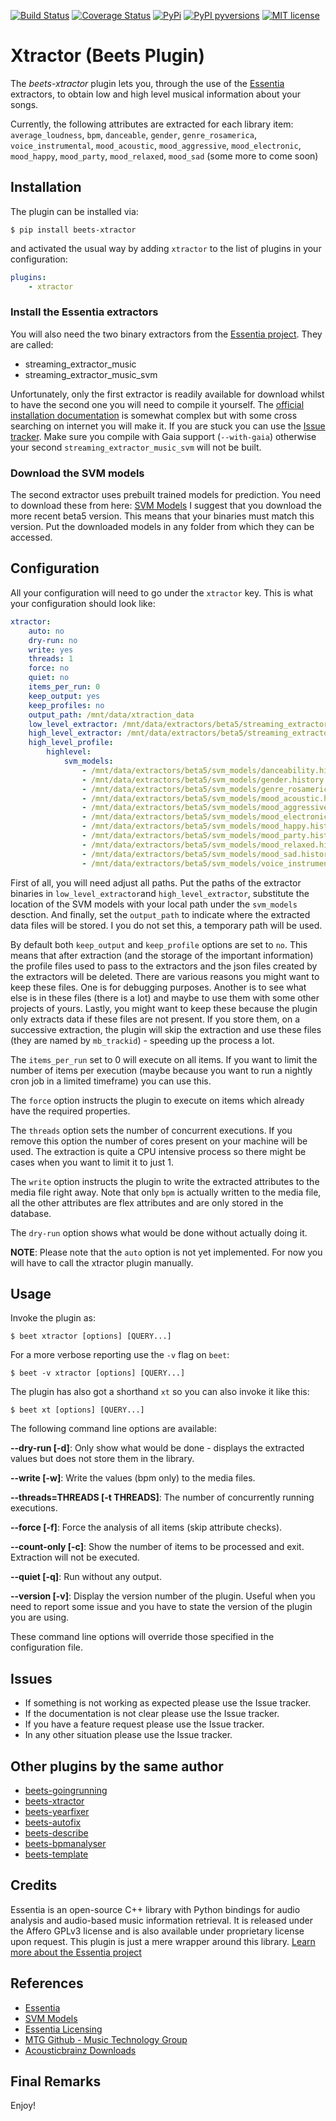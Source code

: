 [![Build Status](https://travis-ci.org/adamjakab/BeetsPluginXtractor.svg?branch=devel)](https://travis-ci.org/adamjakab/BeetsPluginXtractor)
[![Coverage Status](https://coveralls.io/repos/github/adamjakab/BeetsPluginXtractor/badge.svg?branch=devel)](https://coveralls.io/github/adamjakab/BeetsPluginXtractor?branch=devel)
[![PyPi](https://img.shields.io/pypi/v/beets-xtractor.svg)](https://pypi.org/project/beets-xtractor/)
[![PyPI pyversions](https://img.shields.io/pypi/pyversions/beets-xtractor.svg)](https://pypi.org/project/beets-xtractor/)
[![MIT license](https://img.shields.io/badge/License-MIT-blue.svg)](LICENSE.txt)

# Xtractor (Beets Plugin)

The *beets-xtractor* plugin lets you, through the use of the [Essentia](https://essentia.upf.edu/index.html) extractors, to obtain low and high level musical information about your songs.

Currently, the following attributes are extracted for each library item: `average_loudness`, `bpm`, `danceable`, `gender`, `genre_rosamerica`, `voice_instrumental`, `mood_acoustic`, `mood_aggressive`, `mood_electronic`, `mood_happy`, `mood_party`, `mood_relaxed`, `mood_sad` (some more to come soon)


## Installation
The plugin can be installed via:

```shell script
$ pip install beets-xtractor
```
and activated the usual way by adding `xtractor` to the list of plugins in your configuration:

```yaml
plugins:
    - xtractor
```

### Install the Essentia extractors
You will also need the two binary extractors from the [Essentia project](#credits). They are called:

- streaming_extractor_music
- streaming_extractor_music_svm

Unfortunately, only the first extractor is readily available for download whilst to have the second one you will need to compile it yourself. The [official installation documentation](https://essentia.upf.edu/installing.html) is somewhat complex but with some cross searching on internet you will make it. If you are stuck you can use the [Issue tracker](https://github.com/adamjakab/BeetsPluginXtractor/issues). Make sure you compile with Gaia support (`--with-gaia`) otherwise your second `streaming_extractor_music_svm` will not be built.

### Download the SVM models
The second extractor uses prebuilt trained models for prediction. You need to download these from here: [SVM Models](https://essentia.upf.edu/svm_models/) I suggest that you download the more recent beta5 version. This means that your binaries must match this version. Put the downloaded models in any folder from which they can be accessed.


## Configuration
All your configuration will need to go under the `xtractor` key. This is what your configuration should look like:

```yaml
xtractor:
    auto: no
    dry-run: no
    write: yes
    threads: 1
    force: no
    quiet: no
    items_per_run: 0
    keep_output: yes
    keep_profiles: no
    output_path: /mnt/data/xtraction_data
    low_level_extractor: /mnt/data/extractors/beta5/streaming_extractor_music
    high_level_extractor: /mnt/data/extractors/beta5/streaming_extractor_music_svm
    high_level_profile:
        highlevel:
            svm_models:
                - /mnt/data/extractors/beta5/svm_models/danceability.history
                - /mnt/data/extractors/beta5/svm_models/gender.history
                - /mnt/data/extractors/beta5/svm_models/genre_rosamerica.history
                - /mnt/data/extractors/beta5/svm_models/mood_acoustic.history
                - /mnt/data/extractors/beta5/svm_models/mood_aggressive.history
                - /mnt/data/extractors/beta5/svm_models/mood_electronic.history
                - /mnt/data/extractors/beta5/svm_models/mood_happy.history
                - /mnt/data/extractors/beta5/svm_models/mood_party.history
                - /mnt/data/extractors/beta5/svm_models/mood_relaxed.history
                - /mnt/data/extractors/beta5/svm_models/mood_sad.history
                - /mnt/data/extractors/beta5/svm_models/voice_instrumental.history
```

First of all, you will need adjust all paths. Put the paths of the extractor binaries in `low_level_extractor`and `high_level_extractor`, substitute the location of the SVM models with your local path under the `svm_models` desction. And finally, set the `output_path` to indicate where the extracted data files will be stored. I you do not set this, a temporary path will be used.

By default both `keep_output` and `keep_profile` options are set to `no`. This means that after extraction (and the storage of the important information) the profile files used to pass to the extractors and the json files created by the extractors will be deleted. There are various reasons you might want to keep these files. One is for debugging purposes.  Another is to see what else is in these files (there is a lot) and maybe to use them with some other projects of yours. Lastly, you might want to keep these because the plugin only extracts data if these files are not present. If you store them, on a successive extraction, the plugin will skip the extraction and use these files (they are named by `mb_trackid`) - speeding up the process a lot.

The `items_per_run` set to 0 will execute on all items. If you want to limit the number of items per execution (maybe because you want to run a nightly cron job in a limited timeframe) you can use this.

The `force` option instructs the plugin to execute on items which already have the required properties.

The `threads` option sets the number of concurrent executions. If you remove this option the number of cores present on your machine will be used. The extraction is quite a CPU intensive process so there might be cases when you want to limit it to just 1.

The `write` option instructs the plugin to write the extracted attributes to the media file right away. Note that only `bpm` is actually written to the media file, all the other attributes are flex attributes and are only stored in the database.

The `dry-run` option shows what would be done without actually doing it.

**NOTE**: Please note that the `auto` option is not yet implemented. For now you will have to call the xtractor plugin manually.

## Usage

Invoke the plugin as:

    $ beet xtractor [options] [QUERY...]
    
For a more verbose reporting use the `-v` flag on `beet`:

    $ beet -v xtractor [options] [QUERY...]
    
The plugin has also got a shorthand `xt` so you can also invoke it like this:

    $ beet xt [options] [QUERY...]


The following command line options are available:

**--dry-run [-d]**: Only show what would be done - displays the extracted values but does not store them in the library.

**--write [-w]**: Write the values (bpm only) to the media files.

**--threads=THREADS [-t THREADS]**: The number of concurrently running executions.

**--force [-f]**: Force the analysis of all items (skip attribute checks).

**--count-only [-c]**: Show the number of items to be processed and exit. Extraction will not be executed.

**--quiet [-q]**: Run without any output.

**--version [-v]**: Display the version number of the plugin. Useful when you need to report some issue and you have to state the version of the plugin you are using.

These command line options will override those specified in the configuration file.


## Issues
- If something is not working as expected please use the Issue tracker.
- If the documentation is not clear please use the Issue tracker.
- If you have a feature request please use the Issue tracker.
- In any other situation please use the Issue tracker.


## Other plugins by the same author

- [beets-goingrunning](https://github.com/adamjakab/BeetsPluginGoingRunning)
- [beets-xtractor](https://github.com/adamjakab/BeetsPluginXtractor)
- [beets-yearfixer](https://github.com/adamjakab/BeetsPluginYearFixer)
- [beets-autofix](https://github.com/adamjakab/BeetsPluginAutofix)
- [beets-describe](https://github.com/adamjakab/BeetsPluginDescribe)
- [beets-bpmanalyser](https://github.com/adamjakab/BeetsPluginBpmAnalyser)
- [beets-template](https://github.com/adamjakab/BeetsPluginTemplate)


## Credits
Essentia is an open-source C++ library with Python bindings for audio analysis and audio-based music information retrieval. It is released under the Affero GPLv3 license and is also available under proprietary license upon request. This plugin is just a mere wrapper around this library. [Learn more about the Essentia project](http://essentia.upf.edu)


## References
- [Essentia](https://essentia.upf.edu/index.html)
- [SVM Models](https://essentia.upf.edu/svm_models/)
- [Essentia Licensing](https://essentia.upf.edu/licensing_information.html)
- [MTG Github - Music Technology Group](https://github.com/MTG)
- [Acousticbrainz Downloads](https://acousticbrainz.org/download)


## Final Remarks
Enjoy!

